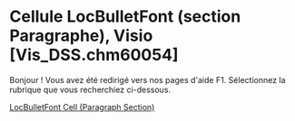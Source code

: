 
# Cellule LocBulletFont (section Paragraphe), Visio [Vis_DSS.chm60054]

Bonjour ! Vous avez été redirigé vers nos pages d'aide F1. Sélectionnez la rubrique que vous recherchiez ci-dessous.

[LocBulletFont Cell (Paragraph Section)](http://msdn.microsoft.com/library/d08e17fe-7329-c033-fbea-0617b6028509%28Office.15%29.aspx)
